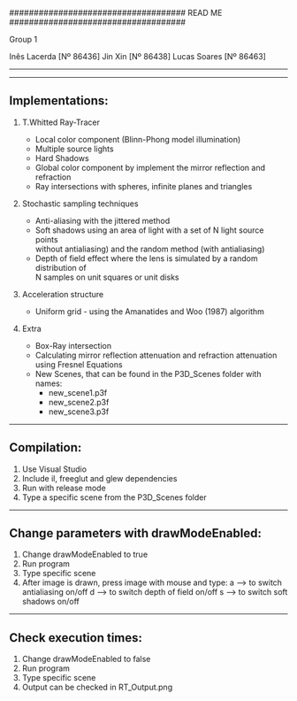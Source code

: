 ####################################
	     READ ME
####################################

Group 1

Inês Lacerda [Nº 86436]
Jin Xin [Nº 86438]
Lucas Soares [Nº 86463]

------------------------------------

------------------------------------
Implementations:
------------------------------------

1) T.Whitted Ray-Tracer
   - Local color component (Blinn-Phong model illumination)
   - Multiple source lights
   - Hard Shadows
   - Global color component by implement the mirror reflection and refraction
   - Ray intersections with spheres, infinite planes and triangles

2) Stochastic sampling techniques
   - Anti-aliasing with the jittered method
   - Soft shadows using an area of light with a set of N light source points         
	   without antialiasing) and the random method (with antialiasing)
   - Depth of field effect where the lens is simulated by a random distribution of         
	   N samples on unit squares or unit disks

3) Acceleration structure
   - Uniform grid - using the Amanatides and Woo (1987) algorithm

4) Extra
   - Box-Ray intersection
   - Calculating mirror reflection attenuation and refraction attenuation 		
	   using Fresnel Equations
   - New Scenes, that can be found in the P3D_Scenes folder with names:
      - new_scene1.p3f
      - new_scene2.p3f
      - new_scene3.p3f

------------------------------------
Compilation:
------------------------------------

1) Use Visual Studio
2) Include il, freeglut and glew dependencies
3) Run with release mode
4) Type a specific scene from the P3D_Scenes folder

----------------------------------------
Change parameters with drawModeEnabled:
----------------------------------------

1) Change drawModeEnabled to true
2) Run program
3) Type specific scene
3) After image is drawn, press image with mouse and type:
	a --> to switch antialiasing on/off
	d --> to switch depth of field on/off
	s --> to switch soft shadows on/off

-------------------------------------
Check execution times:
-------------------------------------

1) Change drawModeEnabled to false
2) Run program
3) Type specific scene
4) Output can be checked in RT_Output.png
